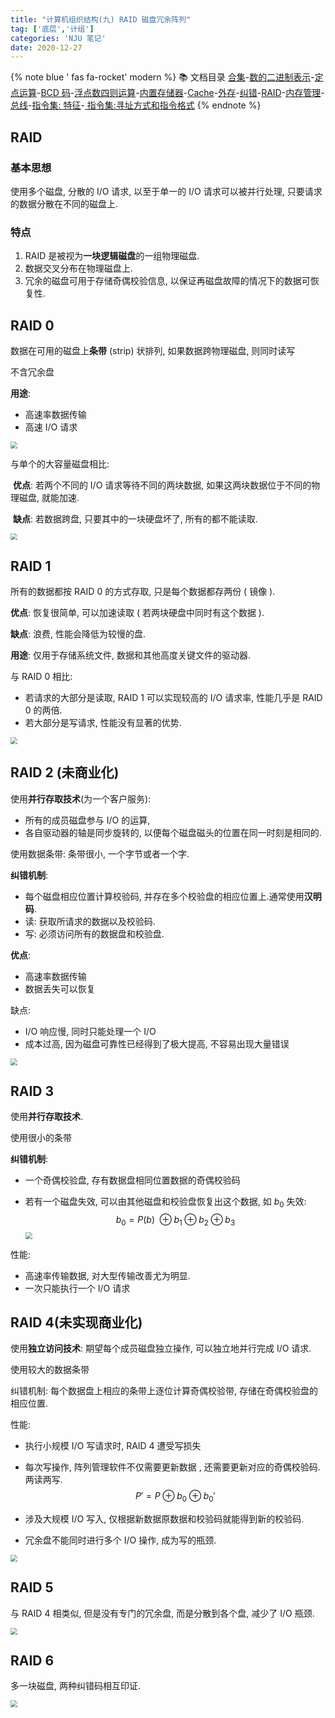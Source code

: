 ```yaml
---
title: "计算机组织结构(九) RAID 磁盘冗余阵列"
tag: ['底层','计组']
categories: 'NJU 笔记'
date: 2020-12-27
---
```


{% note blue ' fas fa-rocket' modern %}
📚 文档目录
<a href="/2020/12/27/计算机组织结构/COA_00">合集</a>-<a href="/2020/12/27/计算机组织结构/COA_01">数的二进制表示</a>-<a href="/2020/12/27/计算机组织结构/COA_02">定点运算</a>-<a href="/2020/12/27/计算机组织结构/COA_03">BCD 码</a>-<a href="/2020/12/27/计算机组织结构/COA_04">浮点数四则运算</a>-<a href="/2020/12/27/计算机组织结构/COA_05">内置存储器</a>-<a href="/2020/12/27/计算机组织结构/COA_06">Cache</a>-<a href="/2020/12/27/计算机组织结构/COA_07">外存</a>-<a href="/2020/12/27/计算机组织结构/COA_08">纠错</a>-<a href="/2020/12/27/计算机组织结构/COA_09">RAID</a>-<a href="/2020/12/27/计算机组织结构/COA_10">内存管理</a>-<a href="/2020/12/27/计算机组织结构/COA_11">总线</a>-<a href="/2020/12/27/计算机组织结构/COA_12">指令集: 特征</a>-<a href="/2020/12/27/计算机组织结构/COA_13"> 指令集:寻址方式和指令格式</a>
{% endnote %}

## RAID

### 基本思想

使用多个磁盘, 分散的 I/O 请求, 以至于单一的 I/O 请求可以被并行处理, 只要请求的数据分散在不同的磁盘上.

### 特点

1. RAID 是被视为**一块逻辑磁盘**的一组物理磁盘.
1. 数据交叉分布在物理磁盘上.
1. 冗余的磁盘可用于存储奇偶校验信息, 以保证再磁盘故障的情况下的数据可恢复性.

## RAID 0

数据在可用的磁盘上**条带** (strip) 状排列, 如果数据跨物理磁盘, 则同时读写

不含冗余盘

**用途**:

+ 高速率数据传输
+ 高速 I/O 请求

<img src="https://cdn.jsdelivr.net/npm/rikka-os@1.0.3/img/README.assets/5c640fb591dd2ac5f4fb02edd077ebdc49f6e700.jpg" style="zoom:67%;" />

与单个的大容量磁盘相比: 

​	**优点**: 若两个不同的 I/O 请求等待不同的两块数据, 如果这两块数据位于不同的物理磁盘, 就能加速.

​	**缺点**: 若数据跨盘, 只要其中的一块硬盘坏了, 所有的都不能读取.

<img src="https://cdn.jsdelivr.net/npm/rikka-os@1.0.3/img/README.assets/b1cdc3c889a42b58f7db4790cdaadd03a1480418.jpg" style="zoom:67%;" />

## RAID 1

所有的数据都按 RAID 0 的方式存取, 只是每个数据都存两份 ( 镜像 ).

**优点**: 恢复很简单, 可以加速读取 ( 若两块硬盘中同时有这个数据 ).

**缺点**: 浪费, 性能会降低为较慢的盘.

**用途**: 仅用于存储系统文件, 数据和其他高度关键文件的驱动器.

与 RAID 0 相比:

+ 若请求的大部分是读取, RAID 1 可以实现较高的 I/O 请求率, 性能几乎是 RAID 0 的两倍.
+ 若大部分是写请求, 性能没有显著的优势.

<img src="https://cdn.jsdelivr.net/npm/rikka-os@1.0.3/img/README.assets/cebac2dff8b13ac60b2d07856d55b1d8daee2029.jpg" style="zoom:67%;" />



## RAID 2 (未商业化)

使用**并行存取技术**(为一个客户服务):

+ 所有的成员磁盘参与 I/O 的运算,
+ 各自驱动器的轴是同步旋转的, 以便每个磁盘磁头的位置在同一时刻是相同的.

使用数据条带: 条带很小, 一个字节或者一个字.

**纠错机制**:

+ 每个磁盘相应位置计算校验码, 并存在多个校验盘的相应位置上.通常使用**汉明码**.
+ 读: 获取所请求的数据以及校验码.
+ 写: 必须访问所有的数据盘和校验盘.

**优点**: 

+ 高速率数据传输
+ 数据丢失可以恢复

缺点: 

+ I/O 响应慢,  同时只能处理一个 I/O
+ 成本过高, 因为磁盘可靠性已经得到了极大提高, 不容易出现大量错误

<img src="https://cdn.jsdelivr.net/npm/rikka-os@1.0.3/img/README.assets/25f37c6b45723246e13639184a33eda269778c1a.jpg" style="zoom:67%;" />



## RAID 3

使用**并行存取技术**.

使用很小的条带

**纠错机制**:

+ 一个奇偶校验盘, 存有数据盘相同位置数据的奇偶校验码

+ 若有一个磁盘失效, 可以由其他磁盘和校验盘恢复出这个数据, 如 $b_0$ 失效:
  $$
  b_0 = P(b)\ \oplus b_1 \oplus b_2 \oplus b_3
  $$
  <img src="https://cdn.jsdelivr.net/npm/rikka-os@1.0.3/img/README.assets/c14185b2896bf704dbdffd8eb15818f8a4ab3f5d.jpg" style="zoom:67%;" />

  

性能:

+ 高速率传输数据, 对大型传输改善尤为明显.
+ 一次只能执行一个 I/O 请求



## RAID 4(未实现商业化)

使用**独立访问技术**: 期望每个成员磁盘独立操作, 可以独立地并行完成 I/O 请求.

使用较大的数据条带

纠错机制: 每个数据盘上相应的条带上逐位计算奇偶校验带, 存储在奇偶校验盘的相应位置.

性能: 

+ 执行小规模 I/O 写请求时, RAID 4 遭受写损失

+ 每次写操作, 阵列管理软件不仅需要更新数据 , 还需要更新对应的奇偶校验码. 两读两写.
  $$
  P' = P \oplus b_0\oplus b_0'
  $$

+ 涉及大规模 I/O 写入, 仅根据新数据原数据和校验码就能得到新的校验码.

+ 冗余盘不能同时进行多个 I/O 操作, 成为写的瓶颈.

<img src="https://cdn.jsdelivr.net/npm/rikka-os@1.0.3/img/README.assets/82cb8a6c55db2048f293916b87988b3e9e419f7e.jpg" style="zoom:67%;" />

## RAID 5

与 RAID 4 相类似, 但是没有专门的冗余盘, 而是分散到各个盘, 减少了 I/O 瓶颈.

<img src="https://cdn.jsdelivr.net/npm/rikka-os@1.0.3/img/README.assets/baf3a2e585eaa2a9c04472f81049dc165ad591fc.jpg" style="zoom:67%;" />

## RAID 6

多一块磁盘, 两种纠错码相互印证.

<img src="https://cdn.jsdelivr.net/npm/rikka-os@1.0.3/img/README.assets/329222880f592d912c0168da0ee8dd5d85a0c895.jpg" style="zoom:67%;" />

